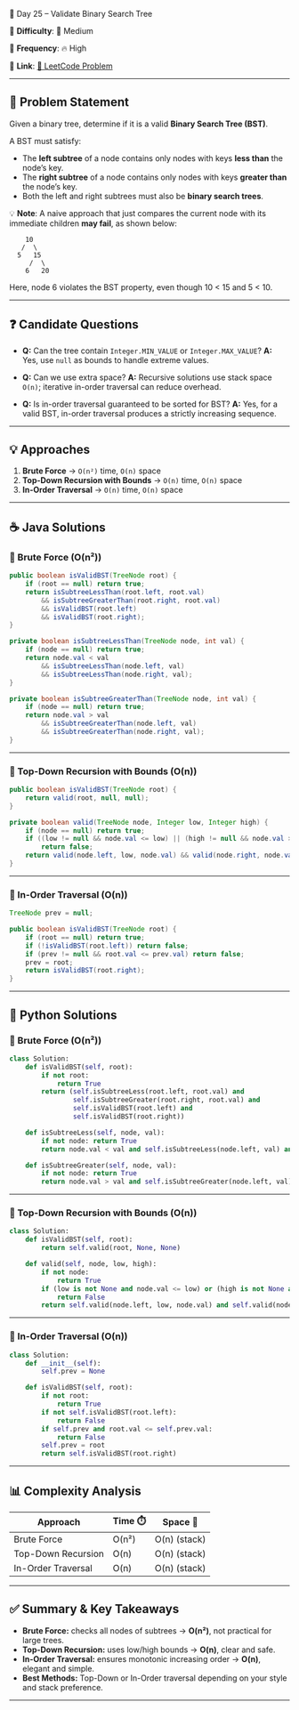 🌟 Day 25 – Validate Binary Search Tree

📌 **Difficulty**: 🔴 Medium

📌 **Frequency**: 🔥 High

📌 **Link**: [🔗 LeetCode Problem](https://oj.leetcode.com/problems/validate-binary-search-tree/)

---

## 📝 Problem Statement

Given a binary tree, determine if it is a valid **Binary Search Tree (BST)**.

A BST must satisfy:

* The **left subtree** of a node contains only nodes with keys **less than** the node’s key.
* The **right subtree** of a node contains only nodes with keys **greater than** the node’s key.
* Both the left and right subtrees must also be **binary search trees**.

💡 **Note**:
A naive approach that just compares the current node with its immediate children **may fail**, as shown below:

```
    10
   /  \
  5   15
     /  \
    6   20
```

Here, node 6 violates the BST property, even though 10 < 15 and 5 < 10.

---

## ❓ Candidate Questions

* **Q:** Can the tree contain `Integer.MIN_VALUE` or `Integer.MAX_VALUE`?
  **A:** Yes, use `null` as bounds to handle extreme values.

* **Q:** Can we use extra space?
  **A:** Recursive solutions use stack space `O(n)`; iterative in-order traversal can reduce overhead.

* **Q:** Is in-order traversal guaranteed to be sorted for BST?
  **A:** Yes, for a valid BST, in-order traversal produces a strictly increasing sequence.

---

## 💡 Approaches

1. **Brute Force** → `O(n²)` time, `O(n)` space
2. **Top-Down Recursion with Bounds** → `O(n)` time, `O(n)` space
3. **In-Order Traversal** → `O(n)` time, `O(n)` space

---

## ☕ Java Solutions

### 🔹 Brute Force (O(n²))

```java
public boolean isValidBST(TreeNode root) {
    if (root == null) return true;
    return isSubtreeLessThan(root.left, root.val)
        && isSubtreeGreaterThan(root.right, root.val)
        && isValidBST(root.left)
        && isValidBST(root.right);
}

private boolean isSubtreeLessThan(TreeNode node, int val) {
    if (node == null) return true;
    return node.val < val 
        && isSubtreeLessThan(node.left, val)
        && isSubtreeLessThan(node.right, val);
}

private boolean isSubtreeGreaterThan(TreeNode node, int val) {
    if (node == null) return true;
    return node.val > val
        && isSubtreeGreaterThan(node.left, val)
        && isSubtreeGreaterThan(node.right, val);
}
```

---

### 🔹 Top-Down Recursion with Bounds (O(n))

```java
public boolean isValidBST(TreeNode root) {
    return valid(root, null, null);
}

private boolean valid(TreeNode node, Integer low, Integer high) {
    if (node == null) return true;
    if ((low != null && node.val <= low) || (high != null && node.val >= high))
        return false;
    return valid(node.left, low, node.val) && valid(node.right, node.val, high);
}
```

---

### 🔹 In-Order Traversal (O(n))

```java
TreeNode prev = null;

public boolean isValidBST(TreeNode root) {
    if (root == null) return true;
    if (!isValidBST(root.left)) return false;
    if (prev != null && root.val <= prev.val) return false;
    prev = root;
    return isValidBST(root.right);
}
```

---

## 🐍 Python Solutions

### 🔹 Brute Force (O(n²))

```python
class Solution:
    def isValidBST(self, root):
        if not root:
            return True
        return (self.isSubtreeLess(root.left, root.val) and
                self.isSubtreeGreater(root.right, root.val) and
                self.isValidBST(root.left) and
                self.isValidBST(root.right))

    def isSubtreeLess(self, node, val):
        if not node: return True
        return node.val < val and self.isSubtreeLess(node.left, val) and self.isSubtreeLess(node.right, val)

    def isSubtreeGreater(self, node, val):
        if not node: return True
        return node.val > val and self.isSubtreeGreater(node.left, val) and self.isSubtreeGreater(node.right, val)
```

---

### 🔹 Top-Down Recursion with Bounds (O(n))

```python
class Solution:
    def isValidBST(self, root):
        return self.valid(root, None, None)

    def valid(self, node, low, high):
        if not node:
            return True
        if (low is not None and node.val <= low) or (high is not None and node.val >= high):
            return False
        return self.valid(node.left, low, node.val) and self.valid(node.right, node.val, high)
```

---

### 🔹 In-Order Traversal (O(n))

```python
class Solution:
    def __init__(self):
        self.prev = None

    def isValidBST(self, root):
        if not root:
            return True
        if not self.isValidBST(root.left):
            return False
        if self.prev and root.val <= self.prev.val:
            return False
        self.prev = root
        return self.isValidBST(root.right)
```

---

## 📊 Complexity Analysis

| Approach           | Time ⏱️ | Space 💾     |
| ------------------ | ------- | ------------ |
| Brute Force        | O(n²)   | O(n) (stack) |
| Top-Down Recursion | O(n)    | O(n) (stack) |
| In-Order Traversal | O(n)    | O(n) (stack) |

---

## ✅ Summary & Key Takeaways

* **Brute Force:** checks all nodes of subtrees → **O(n²)**, not practical for large trees.
* **Top-Down Recursion:** uses low/high bounds → **O(n)**, clear and safe.
* **In-Order Traversal:** ensures monotonic increasing order → **O(n)**, elegant and simple.
* **Best Methods:** Top-Down or In-Order traversal depending on your style and stack preference.

---
